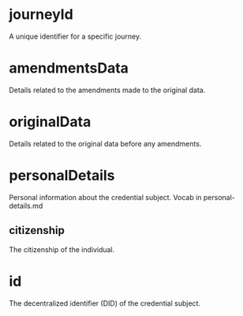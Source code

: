 # journeyId

A unique identifier for a specific journey.

# amendmentsData

Details related to the amendments made to the original data.

# originalData

Details related to the original data before any amendments.

# personalDetails

Personal information about the credential subject. Vocab in personal-details.md

## citizenship

The citizenship of the individual.

# id

The decentralized identifier (DID) of the credential subject.

